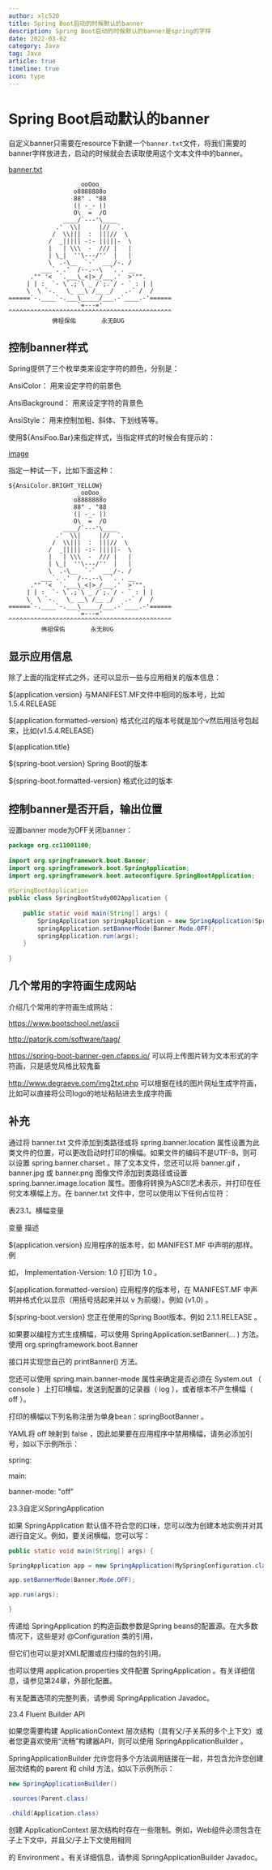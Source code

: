 ```yaml
---
author: xlc520
title: Spring Boot启动的时候默认的banner
description: Spring Boot启动的时候默认的banner是spring的字样
date: 2022-03-02
category: Java
tag: Java
article: true
timeline: true
icon: type
---
```


# Spring Boot启动默认的banner

自定义banner只需要在resource下新建一个`banner.txt`文件，将我们需要的banner字样放进去，启动的时候就会去读取使用这个文本文件中的banner。

[banner.txt](./banner.txt)

```
                   _ooOoo_
                  o8888888o
                  88" . "88
                  (| -_- |)
                  O\  =  /O
               ____/`---'\____
             .'  \\|     |//  `.
            /  \\|||  :  |||//  \
           /  _||||| -:- |||||-  \
           |   | \\\  -  /// |   |
           | \_|  ''\---/''  |   |
           \  .-\__  `-`  ___/-. /
         ___`. .'  /--.--\  `. . __
      ."" '<  `.___\_<|>_/___.'  >'"".
     | | :  `- \`.;`\ _ /`;.`/ - ` : | |
     \  \ `-.   \_ __\ /__ _/   .-` /  /
======`-.____`-.___\_____/___.-`____.-'======
                   `=---='
^^^^^^^^^^^^^^^^^^^^^^^^^^^^^^^^^^^^^^^^^^^^^
         	佛祖保佑       永无BUG
```

## 控制banner样式

Spring提供了三个枚举类来设定字符的颜色，分别是：

AnsiColor： 用来设定字符的前景色

AnsiBackground： 用来设定字符的背景色

AnsiStyle： 用来控制加粗、斜体、下划线等等。



使用${AnsiFoo.Bar}来指定样式，当指定样式的时候会有提示的：

[image](https://static.xlc520.ml/blogImage/784924-20170831000838452-507152231.png)

指定一种试一下，比如下面这种：

```
${AnsiColor.BRIGHT_YELLOW}
                   _ooOoo_
                  o8888888o
                  88" . "88
                  (| -_- |)
                  O\  =  /O
               ____/`---'\____
             .'  \\|     |//  `.
            /  \\|||  :  |||//  \
           /  _||||| -:- |||||-  \
           |   | \\\  -  /// |   |
           | \_|  ''\---/''  |   |
           \  .-\__  `-`  ___/-. /
         ___`. .'  /--.--\  `. . __
      ."" '<  `.___\_<|>_/___.'  >'"".
     | | :  `- \`.;`\ _ /`;.`/ - ` : | |
     \  \ `-.   \_ __\ /__ _/   .-` /  /
======`-.____`-.___\_____/___.-`____.-'======
                   `=---='
^^^^^^^^^^^^^^^^^^^^^^^^^^^^^^^^^^^^^^^^^^^^^
         佛祖保佑       永无BUG
```

## 显示应用信息

除了上面的指定样式之外，还可以显示一些与应用相关的版本信息：

${application.version}  与MANIFEST.MF文件中相同的版本号，比如1.5.4.RELEASE

${application.formatted-version}  格式化过的版本号就是加个v然后用括号包起来，比如(v1.5.4.RELEASE)

${application.title} 

${spring-boot.version} Spring Boot的版本

${spring-boot.formatted-version} 格式化过的版本

 

## 控制banner是否开启，输出位置

设置banner mode为OFF关闭banner：

```java
package org.cc11001100;
 
import org.springframework.boot.Banner;
import org.springframework.boot.SpringApplication;
import org.springframework.boot.autoconfigure.SpringBootApplication;
 
@SpringBootApplication
public class SpringBootStudy002Application {
 
    public static void main(String[] args) {
        SpringApplication springApplication = new SpringApplication(SpringBootStudy002Application.class);
        springApplication.setBannerMode(Banner.Mode.OFF);
        springApplication.run(args);
    }
 
}
```

 

## 几个常用的字符画生成网站

介绍几个常用的字符画生成网站：

https://www.bootschool.net/ascii

http://patorjk.com/software/taag/

https://spring-boot-banner-gen.cfapps.io/ 可以将上传图片转为文本形式的字符画，只是感觉风格比较鬼畜

http://www.degraeve.com/img2txt.php 可以根据在线的图片网址生成字符画，比如可以直接将公司logo的地址粘贴进去生成字符画





## 补充

通过将 banner.txt 文件添加到类路径或将 spring.banner.location 属性设置为此类文件的位置，可以更改启动时打印的横幅。如果文件的编码不是UTF-8，则可以设置 spring.banner.charset 。除了文本文件，您还可以将 banner.gif ， banner.jpg 或 banner.png 图像文件添加到类路径或设置 spring.banner.image.location 属性。图像将转换为ASCII艺术表示，并打印在任何文本横幅上方。在 banner.txt 文件中，您可以使用以下任何占位符：

表23.1。横幅变量

变量 描述

${application.version} 应用程序的版本号，如 MANIFEST.MF 中声明的那样。例

如， Implementation-Version: 1.0 打印为 1.0 。

${application.formatted-version} 应用程序的版本号，在 MANIFEST.MF 中声明并格式化以显示（用括号括起来并以 v 为前缀）。例如 (v1.0) 。

${spring-boot.version} 您正在使用的Spring Boot版本。例如 2.1.1.RELEASE 。

如果要以编程方式生成横幅，可以使用 SpringApplication.setBanner(… ) 方法。使用 org.springframework.boot.Banner

接口并实现您自己的 printBanner() 方法。

您还可以使用 spring.main.banner-mode 属性来确定是否必须在 System.out （ console ）上打印横幅，发送到配置的记录器（ log ），或者根本不产生横幅（ off ）。

打印的横幅以下列名称注册为单身bean：springBootBanner 。

YAML将 off 映射到 false ，因此如果要在应用程序中禁用横幅，请务必添加引号，如以下示例所示：

spring:

main:

banner-mode: "off"

23.3自定义SpringApplication

如果 SpringApplication 默认值不符合您的口味，您可以改为创建本地实例并对其进行自定义。例如，要关闭横幅，您可以写：

```java
public static void main(String[] args) {

SpringApplication app = new SpringApplication(MySpringConfiguration.class);

app.setBannerMode(Banner.Mode.OFF);

app.run(args);

}
```



传递给 SpringApplication 的构造函数参数是Spring beans的配置源。在大多数情况下，这些是对 @Configuration 类的引用，

但它们也可以是对XML配置或应扫描的包的引用。

也可以使用 application.properties 文件配置 SpringApplication 。有关详细信息，请参见第24章，外部化配置。

有关配置选项的完整列表，请参阅 SpringApplication Javadoc。

23.4 Fluent Builder API

如果您需要构建 ApplicationContext 层次结构（具有父/子关系的多个上下文）或者您更喜欢使用“流畅”构建器API，则可以使用 SpringApplicationBuilder 。

SpringApplicationBuilder 允许您将多个方法调用链接在一起，并包含允许您创建层次结构的 parent 和 child 方法，如以下示例所示：

```java
new SpringApplicationBuilder()

.sources(Parent.class)

.child(Application.class)
```



创建 ApplicationContext 层次结构时存在一些限制。例如，Web组件必须包含在子上下文中，并且父/子上下文使用相同

的 Environment 。有关详细信息，请参阅 SpringApplicationBuilder Javadoc。